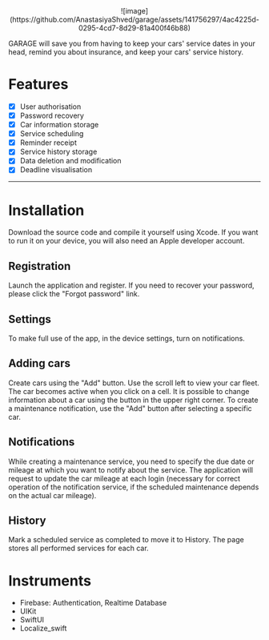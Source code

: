  <th><center>![image](https://github.com/AnastasiyaShved/garage/assets/141756297/4ac4225d-0295-4cd7-8d29-81a400f46b88)</center></th>
 
GARAGE will save you from having to keep your cars' service dates in your head, remind you about insurance, and keep your cars' service history.

Features
=====================
- [x] User authorisation
- [x] Password recovery 
- [x] Car information storage
- [x] Service scheduling
- [x] Reminder receipt
- [x] Service history storage
- [x] Data deletion and modification
- [x] Deadline visualisation
---
Installation 
=====================
Download the source code and compile it yourself using Xcode. If you want to run it on your device, you will also need an Apple developer account.

Registration
-----------------------------------
Launch the application and register. If you need to recover your password, please click the "Forgot password" link.

Settings
-----------------------------------
To make full use of the app, in the device settings, turn on notifications.

Adding cars 
-----------------------------------
Create cars using the "Add" button. Use the scroll left to view your car fleet. The car becomes active when you click on a cell.
It is possible to change information about a car using the button in the upper right corner.
To create a maintenance notification, use the "Add" button after selecting a specific car.

Notifications
-----------------------------------
While creating a maintenance service, you need to specify the due date or mileage at which you want to notify about the service.
The application will request to update the car mileage at each login (necessary for correct operation of the notification service, if the scheduled maintenance depends on the actual car mileage).

History
-----------------------------------
Mark a scheduled service as completed to move it to History. The page stores all performed services for each car.

Instruments
=====================
- Firebase: Authentication, Realtime Database
- UIKit
- SwiftUI
- Localize_swift







